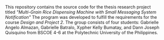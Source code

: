  This repository contains the source code for the thesis research project titled _"Multi-Grain Rice Dispensing Machine with Small Messaging System Notification"_ 
The program was developed to fulfill the requirements for the course _Design and Project 2_. 
The group consists of four students: Gabrielle Angelo Almazan, Gabrielle Batralo, Xypher Kelly Bumatay, and Dann Joseph Quisquino from BSCOE 4-6 at the Polytechnic University of the Philippines.

